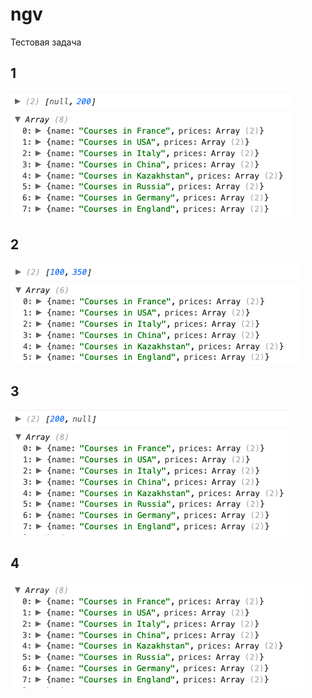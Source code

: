 # ngv
Тестовая задача
## 1
![Image alt](https://github.com/dk-dev10/ngv/blob/main/1.png)

## 2
![Image alt](https://github.com/dk-dev10/ngv/blob/main/2.png)

## 3
![Image alt](https://github.com/dk-dev10/ngv/blob/main/3.png)

## 4
![Image alt](https://github.com/dk-dev10/ngv/blob/main/4.png)
